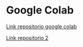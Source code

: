 # Google Colab
[Link repositorio google colab](https://colab.research.google.com/drive/15xyx7BX2ociVa0_kZdAue92R2BawywPU)

[Link repositorio 2](https://colab.research.google.com/github/samanthafcruz/TrabalhoColab/blob/main/EstruturadeDados.ipynb)
